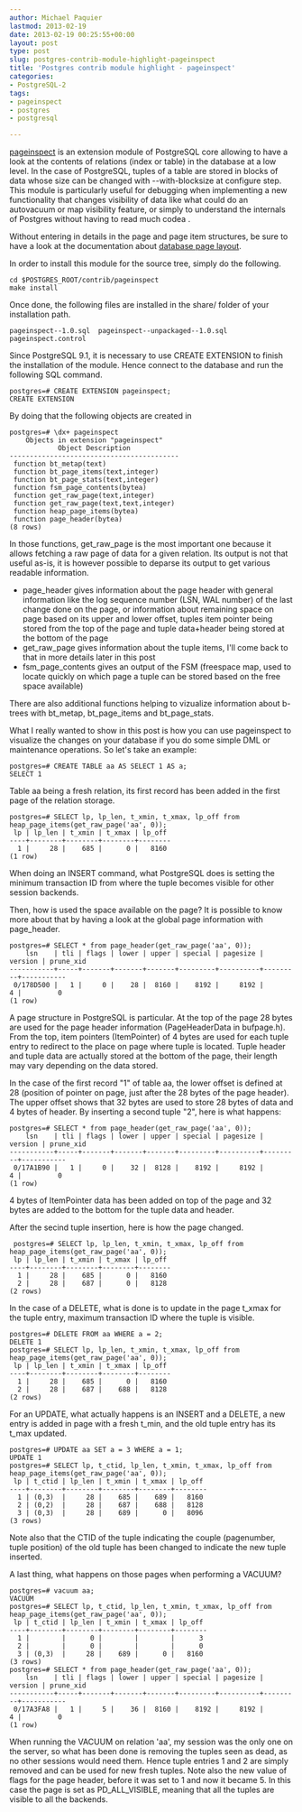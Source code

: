 ```yaml
---
author: Michael Paquier
lastmod: 2013-02-19
date: 2013-02-19 00:25:55+00:00
layout: post
type: post
slug: postgres-contrib-module-highlight-pageinspect
title: 'Postgres contrib module highlight - pageinspect'
categories:
- PostgreSQL-2
tags:
- pageinspect
- postgres
- postgresql

---
```


[pageinspect](https://www.postgresql.org/docs/9.2/static/pageinspect.html) is an extension module of PostgreSQL core allowing to have a look at the contents of relations (index or table) in the database at a low level. In the case of PostgreSQL, tuples of a table are stored in blocks of data whose size can be changed with --with-blocksize at configure step. This module is particularly useful for debugging when implementing a new functionality that changes visibility of data like what could do an autovacuum or map visibility feature, or simply to understand the internals of Postgres without having to read much codea .

Without entering in details in the page and page item structures, be sure to have a look at the documentation about [database page layout](https://www.postgresql.org/docs/9.2/static/storage-page-layout.html).

In order to install this module for the source tree, simply do the following.

    cd $POSTGRES_ROOT/contrib/pageinspect
    make install

Once done, the following files are installed in the share/ folder of your installation path.

    pageinspect--1.0.sql  pageinspect--unpackaged--1.0.sql  pageinspect.control

Since PostgreSQL 9.1, it is necessary to use CREATE EXTENSION to finish the installation of the module. Hence connect to the database and run the following SQL command.

    postgres=# CREATE EXTENSION pageinspect;
    CREATE EXTENSION

By doing that the following objects are created in 

    postgres=# \dx+ pageinspect
        Objects in extension "pageinspect"
                Object Description            
    ------------------------------------------
     function bt_metap(text)
     function bt_page_items(text,integer)
     function bt_page_stats(text,integer)
     function fsm_page_contents(bytea)
     function get_raw_page(text,integer)
     function get_raw_page(text,text,integer)
     function heap_page_items(bytea)
     function page_header(bytea)
    (8 rows)

In those functions, get\_raw\_page is the most important one because it allows fetching a raw page of data for a given relation. Its output is not that useful as-is, it is however possible to deparse its output to get various readable information.

  * page\_header gives information about the page header with general information like the log sequence number (LSN, WAL number) of the last change done on the page, or information about remaining space on page based on its upper and lower offset, tuples item pointer being stored from the top of the page and tuple data+header being stored at the bottom of the page
  * get\_raw\_page gives information about the tuple items, I'll come back to that in more details later in this post
  * fsm\_page\_contents gives an output of the FSM (freespace map, used to locate quickly on which page a tuple can be stored based on the free space available)

There are also additional functions helping to vizualize information about b-trees with bt\_metap, bt\_page\_items and bt\_page_stats.

What I really wanted to show in this post is how you can use pageinspect to visualize the changes on your database if you do some simple DML or maintenance operations. So let's take an example:

    postgres=# CREATE TABLE aa AS SELECT 1 AS a;
    SELECT 1

Table aa being a fresh relation, its first record has been added in the first page of the relation storage.

    postgres=# SELECT lp, lp_len, t_xmin, t_xmax, lp_off from heap_page_items(get_raw_page('aa', 0));
     lp | lp_len | t_xmin | t_xmax | lp_off 
    ----+--------+--------+--------+--------
      1 |     28 |    685 |      0 |   8160
    (1 row)

When doing an INSERT command, what PostgreSQL does is setting the minimum transaction ID from where the tuple becomes visible for other session backends.

Then, how is used the space available on the page? It is possible to know more about that by having a look at the global page information with page\_header.

    postgres=# SELECT * from page_header(get_raw_page('aa', 0));
        lsn    | tli | flags | lower | upper | special | pagesize | version | prune_xid 
    -----------+-----+-------+-------+-------+---------+----------+---------+-----------
     0/178D500 |   1 |     0 |    28 |  8160 |    8192 |     8192 |       4 |         0
    (1 row)

A page structure in PostgreSQL is particular. At the top of the page 28 bytes are used for the page header information (PageHeaderData in bufpage.h). From the top, item pointers (ItemPointer) of 4 bytes are used for each tuple entry to redirect to the place on page where tuple is located. Tuple header and tuple data are actually stored at the bottom of the page, their length may vary depending on the data stored. 

In the case of the first record "1" of table aa, the lower offset is defined at 28 (position of pointer on page, just after the 28 bytes of the page header). The upper offset shows that 32 bytes are used to store 28 bytes of data and 4 bytes of header. By inserting a second tuple "2", here is what happens:

    postgres=# SELECT * from page_header(get_raw_page('aa', 0));
        lsn    | tli | flags | lower | upper | special | pagesize | version | prune_xid 
    -----------+-----+-------+-------+-------+---------+----------+---------+-----------
     0/17A1B90 |   1 |     0 |    32 |  8128 |    8192 |     8192 |       4 |         0
    (1 row)

4 bytes of ItemPointer data has been added on top of the page and 32 bytes are added to the bottom for the tuple data and header.

After the secind tuple insertion, here is how the page changed.

     postgres=# SELECT lp, lp_len, t_xmin, t_xmax, lp_off from heap_page_items(get_raw_page('aa', 0));
     lp | lp_len | t_xmin | t_xmax | lp_off 
    ----+--------+--------+--------+--------
      1 |     28 |    685 |      0 |   8160
      2 |     28 |    687 |      0 |   8128
    (2 rows)

In the case of a DELETE, what is done is to update in the page t\_xmax for the tuple entry, maximum transaction ID where the tuple is visible.

    postgres=# DELETE FROM aa WHERE a = 2;
    DELETE 1
    postgres=# SELECT lp, lp_len, t_xmin, t_xmax, lp_off from heap_page_items(get_raw_page('aa', 0));
     lp | lp_len | t_xmin | t_xmax | lp_off 
    ----+--------+--------+--------+--------
      1 |     28 |    685 |      0 |   8160
      2 |     28 |    687 |    688 |   8128
    (2 rows)

For an UPDATE, what actually happens is an INSERT and a DELETE, a new entry is added in page with a fresh t\_min, and the old tuple entry has its t\_max updated.

    postgres=# UPDATE aa SET a = 3 WHERE a = 1;
    UPDATE 1
    postgres=# SELECT lp, t_ctid, lp_len, t_xmin, t_xmax, lp_off from heap_page_items(get_raw_page('aa', 0));
     lp | t_ctid | lp_len | t_xmin | t_xmax | lp_off 
    ----+--------+--------+--------+--------+--------
      1 | (0,3)  |     28 |    685 |    689 |   8160
      2 | (0,2)  |     28 |    687 |    688 |   8128
      3 | (0,3)  |     28 |    689 |      0 |   8096
    (3 rows)

Note also that the CTID of the tuple indicating the couple (pagenumber, tuple position) of the old tuple has been changed to indicate the new tuple inserted.

A last thing, what happens on those pages when performing a VACUUM?

    postgres=# vacuum aa;
    VACUUM
    postgres=# SELECT lp, t_ctid, lp_len, t_xmin, t_xmax, lp_off from heap_page_items(get_raw_page('aa', 0));
     lp | t_ctid | lp_len | t_xmin | t_xmax | lp_off 
    ----+--------+--------+--------+--------+--------
      1 |        |      0 |        |        |      3
      2 |        |      0 |        |        |      0
      3 | (0,3)  |     28 |    689 |      0 |   8160
    (3 rows)
    postgres=# SELECT * from page_header(get_raw_page('aa', 0));
        lsn    | tli | flags | lower | upper | special | pagesize | version | prune_xid 
    -----------+-----+-------+-------+-------+---------+----------+---------+-----------
     0/17A3FA8 |   1 |     5 |    36 |  8160 |    8192 |     8192 |       4 |         0
    (1 row)

When running the VACUUM on relation 'aa', my session was the only one on the server, so what has been done is removing the tuples seen as dead, as no other sessions would need them. Hence tuple entries 1 and 2 are simply removed and can be used for new fresh tuples. Note also the new value of flags for the page header, before it was set to 1 and now it became 5. In this case the page is set as PD\_ALL\_VISIBLE, meaning that all the tuples are visible to all the backends.
